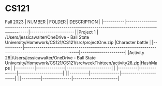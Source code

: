 # CS121
Fall 2023
|  NUMBER   |                                                   FOLDER                                                 |       DESCRIPTION     |
|-----------|----------------------------------------------------------------------------------------------------------|-----------------------|
|Project 1  | /Users/jessicawalter/OneDrive - Ball State University/Homework/CS121/CS121/src/projectOne.zip            |Character battle       |
|-----------|----------------------------------------------------------------------------------------------------------|-----------------------|
|Activity 28|/Users/jessicawalter/OneDrive - Ball State University/Homework/CS121/CS121/src/weekThirteen/activity28.zip|HashMaps               |
|----------|---------------|-----------------------|
|
|----------|---------------|-----------------------|
|
|----------|---------------|-----------------------|
|
|----------|---------------|-----------------------|
